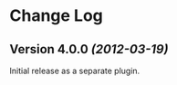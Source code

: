 Change Log
===========

Version 4.0.0 *(2012-03-19)*
----------------------------

Initial release as a separate plugin.
